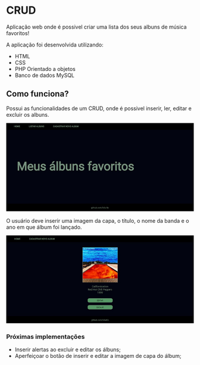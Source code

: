 # CRUD

Aplicação web onde é possivel criar uma lista dos seus albuns de música favoritos!

A aplicação foi desenvolvida utilizando:

 - HTML
 - CSS
 - PHP Orientado a objetos
 - Banco de dados MySQL

## Como funciona?

Possui as funcionalidades de um CRUD, onde é possivel inserir, ler, editar e excluir os albuns.

![index](https://github.com/lvlurilo/crud/blob/main/index.JPG)

O usuário deve inserir uma imagem da capa, o título, o nome da banda e o ano em que álbum foi lançado.

![read](https://github.com/lvlurilo/crud/blob/main/read.JPG)

### Próximas implementações

- Inserir alertas ao excluir e editar os álbuns;
- Aperfeiçoar o botão de inserir e editar a imagem de capa do álbum;





